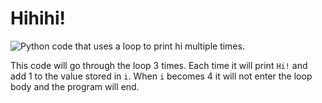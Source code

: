 # Hihihi!

![Python code that uses a loop to print hi multiple
times.](05_loop_py.png)

This code will go through the loop 3 times. Each time it will print
`Hi!` and add 1 to the value stored in `i`. When `i` becomes 4 it will not enter
the loop body and the program will end.
